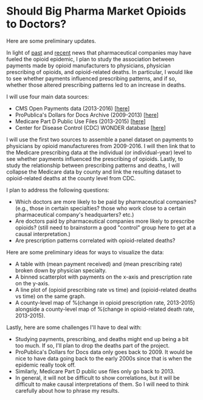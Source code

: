 # Should Big Pharma Market Opioids to Doctors?

Here are some preliminary updates.

In light of [past](http://www.nytimes.com/2007/05/10/business/11drug-web.html?mcubz=0) and [recent](http://www.npr.org/sections/thetwo-way/2017/09/19/552135830/41-states-to-investigate-pharmaceutical-companies-over-opioids) news that pharmaceutical companies may have fueled the opioid epidemic, I plan to study the association between payments made by opioid manufacturers to physicians, physician prescribing of opioids, and opioid-related deaths. In particular, I would like to see whether payments influenced prescribing patterns, and if so, whether those altered prescribing patterns led to an increase in deaths.

I will use four main data sources:
- CMS Open Payments data (2013-2016) [[here](https://www.cms.gov/OpenPayments/Explore-the-Data/Dataset-Downloads.html)]
- ProPublica's Dollars for Docs Archive (2009-2013) [[here](https://www.propublica.org/datastore/dataset/dollars-for-docs-data-archive)]
- Medicare Part D Public Use Files (2013-2015) [[here](https://www.cms.gov/Research-Statistics-Data-and-Systems/Statistics-Trends-and-Reports/Medicare-Provider-Charge-Data/Part-D-Prescriber.html)]
- Center for Disease Control (CDC) WONDER database [[here](https://wonder.cdc.gov/)]

I will use the first two sources to assemble a panel dataset on payments to physicians by opioid manufactureres from 2009-2016. I will then link that to the Medicare prescribing data at the individual (or individual-year) level to see whether payments influenced the prescribing of opioids. Lastly, to study the relationship between prescribing patterns and deaths, I will collapse the Medicare data by county and link the resulting dataset to opioid-related deaths at the county level from CDC.

I plan to address the following questions:
- Which doctors are more likely to be paid by pharmaceutical companies? (e.g., those in certain specialties? those who work close to a certain pharmaceutical company's headquarters? etc.)
- Are doctors paid by pharmaceutical companies more likely to prescribe opioids? (still need to brainstorm a good "control" group here to get at a causal interpretation.)
- Are prescription patterns correlated with opioid-related deaths?

Here are some preliminary ideas for ways to visualize the data:
- A table with (mean payment received) and (mean prescribing rate) broken down by physician specialty. 
- A binned scatterplot with payments on the x-axis and prescription rate on the y-axis.
- A line plot of (opioid prescribing rate vs time) and (opioid-related deaths vs time) on the same graph.
- A county-level map of %(change in opioid prescription rate, 2013-2015) alongside a county-level map of %(change in opioid-related death rate, 2013-2015).

Lastly, here are some challenges I'll have to deal with:
- Studying payments, prescribing, and deaths might end up being a bit too much. If so, I'll plan to drop the deaths part of the project.
- ProPublica's Dollars for Docs data only goes back to 2009. It would be nice to have data going back to the early 2000s since that is when the epidemic really took off.
- Similarly, Medicare Part D public use files only go back to 2013. 
- In general, it will not be difficult to show correlations, but it will be difficult to make causal interpretations of them. So I will need to think carefully about how to phrase my results.